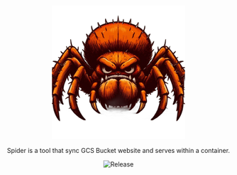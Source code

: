 <p align="center">
  <a href="https://infra-lake.github.io/spider/" target="blank"><img src="docs/logo/backgroundless.png" width="300" alt="Nest Logo" /></a>
</p>


<p align="center">Spider is a tool that sync GCS Bucket website and serves within a container.</p>
    <p align="center">
<img src="https://img.shields.io/github/v/release/infra-lake/spider.svg?style=flat" alt="Release" />
</p>